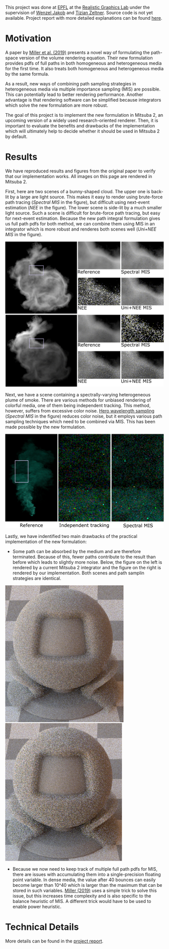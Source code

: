 This project was done at [EPFL](https://www.epfl.ch/en/) at the [Realistic Graphics Lab](https://rgl.epfl.ch/) under the supervision of [Wenzel Jakob](https://rgl.epfl.ch/people/wjakob) and [Tizian Zeltner](https://tizianzeltner.com/). Source code is not yet available. Project report with more detailed explanations can be found [here](project_report.pdf).

# Motivation

A paper by [Miller et al. (2019)](https://dl.acm.org/doi/pdf/10.1145/3306346.3323025) presents a novel way of formulating the path-space version of the volume rendering equation. Their new formulation provides pdfs of full paths in both homogeneous and heterogeneous media for the first time. It also treats both homogeneous and heterogeneous media by the same formula.

As a result, new ways of combining path sampling strategies in heterogeneous media via multiple importance sampling (MIS) are possible. This can potentially lead to better rendering performance. Another advantage is that rendering software can be simplified because integrators which solve the new formulation are more robust.

The goal of this project is to implement the new formulation in Mitsuba 2, an upcoming version of a widely used research-oriented renderer. Then, it is important to evaluate the benefits and drawbacks of the implementation which will ultimately help to decide whether it should be used in Mitsuba 2 by default.

# Results

We have reproduced results and figures from the original paper to verify that our implementation works. All images on this page are rendered in Mitsuba 2.

First, here are two scenes of a bunny-shaped cloud. The upper one is back-lit by a large are light source. This makes it easy to render using brute-force path tracing (_Spectral MIS_ in the figure), but difficult using next-event estimation (_NEE_ in the figure). The lower scene is side-lit by a much smaller light source. Such a scene is difficult for brute-force path tracing, but easy for next-event estimation. Because the new path integral formulation gives us full path pdfs for both method, we can combine them using MIS in an integrator which is more robust and renderes both scenes well (_Uni+NEE MIS_ in the figure).

![bunny](bunny_figure.png)

Next, we have a scene containing a spectrally-varying heterogeneous plume of smoke. There are various methods for unbiased rendering of colorful media, one of them being independent tracking. This method, however, suffers from excessive color noise. [Hero wavelength sampling](https://dl.acm.org/doi/10.1111/cgf.12419) (_Spectral MIS_ in the figure) reduces color noise, but it employs various path sampling techniques which need to be combined via MIS. This has been made possible by the new formulation.

![smoke](smoke_figure.png)

Lastly, we have indentified two main drawbacks of the practical implementation of the new formulation:

* Some path can be absorbed by the medium and are therefore terminated. Because of this, fewer paths contribute to the result than before which leads to slightly more noise. Below, the figure on the left is rendered by a current Mitsuba 2 integrator and the figure on the right is rendered by our implementation. Both scenes and path samplin strategies are identical.

![noise_old](volpath_brute_force.png) ![noise_new](null_scattering_alg1.png)

* Because we now need to keep track of multiple full path pdfs for MIS, there are issues with accumulating them into a single-precision floating point variable. In dense media, the value after 40 bounces can easily become larger than 10^40 which is larger than the maximum that can be stored in such variables. [Miller (2019)](https://github.com/baileymiller/nullpath) uses a simple trick to solve this issue, but this increases time complexity and is also specific to the balance heuristic of MIS. A different trick would have to be used to enable power heuristic.

# Technical Details

More details can be found in the [project report](project_report.pdf).
